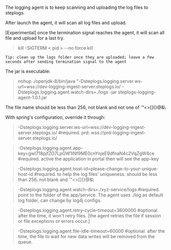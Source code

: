 The logging agent is to keep scanning and uploading the log files to steplogs.

After launch the agent, it will scan all log files and upload.

[Experimental] once the termination signal reaches the agent, it will scan all file and upload for a last try. 
> kill -SIGTERM < pid >     --no force kill

`Tip: clean up the logs folder once they are uploaded; leave a few seconds after sending termination signal to the agent`

The jar is executable: 
> nohup ./openjdk-8/bin/java "-Dsteplogs.logging.server.ws-url=wss://dev-logging-ingest-server.steplogs.io/ -Dsteplogs.logging.agent.watch-dirs=./logs -jar steplogs-logging-agent-1.0.1.jar

The file name should be less than 256, not blank and not one of '"<>[]{}@&\

With spring's configuration, override it through:

> -Dsteplogs.logging.server.ws-url=wss://dev-logging-ingest-server.steplogs.io/ #required. prd: wss://prd-logging-ingest-server.steplogs.io/

> -Dsteplogs.logging.agent.app-key=gwI718pjfZO7LpGW1INf9ME0cnYnjeE9dfnaN4c2VqZgW4ce #required. active the application in portal then will see the app-key

> -Dsteplogs.logging.agent.host-id=please-change-to-your-unique-host-id #required. to help the log files' uniqueness. should be less than 256, not blank and '"<>[]{}@&\

> -Dsteplogs.logging.agent.watch-dirs=./xyz-service/logs #required. point to the folder of the app/service. The agent uses ./log as default log folder, can change by log4j configs.

> -Dsteplogs.logging.agent.retry-cycle-timeout=3600000 #optional. after the time, it won't retry files. [the agent retries the file if session or file exceptions or errors occur.]

> -Dsteplogs.logging.agent.file-idle-timeout=60000 #optional. after the time, the file to wait for new data writes will be removed from the queue. 
